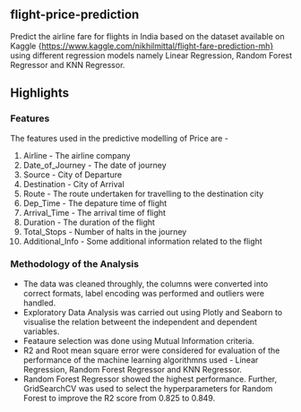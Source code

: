 ## flight-price-prediction
Predict the airline fare for flights in India based on the dataset available on Kaggle {https://www.kaggle.com/nikhilmittal/flight-fare-prediction-mh} using different regression models namely Linear Regression, Random Forest Regressor and KNN Regressor. 

## Highlights

### Features
The features used in the predictive modelling of Price are -
1. Airline - The airline company           
2. Date_of_Journey - The date of journey   
3. Source - City of Departure            
4. Destination - City of Arrival       
5. Route - The route undertaken for travelling to the destination city             
6. Dep_Time - The depature time of flight          
7. Arrival_Time - The arrival time of flight      
8. Duration - The duration of the flight          
9. Total_Stops - Number of halts in the journey       
10. Additional_Info - Some additional information related to the flight

### Methodology of the Analysis
- The data was cleaned throughly, the columns were converted into correct formats, label encoding was performed and outliers were handled. 
- Exploratory Data Analysis was carried out using Plotly and Seaborn to visualise the relation betweent the independent and dependent variables.
- Feataure selection was done using Mutual Information criteria. 
- R2 and Root mean square error were considered for evaluation of the performance of the machine learning algorithmns used - Linear Regression, Random Forest Regressor and KNN Regressor.
- Random Forest Regressor showed the highest performance. Further, GridSearchCV was used to select the hyperparameters for Random Forest to improve the R2 score from 0.825 to 0.849. 
